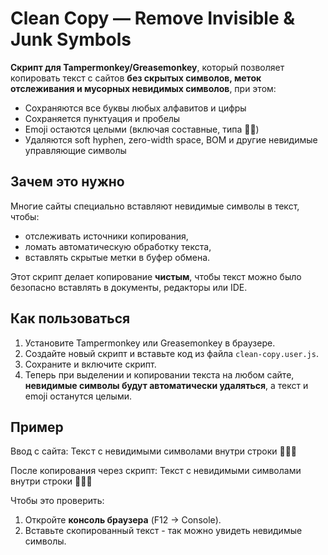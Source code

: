 # Clean Copy — Remove Invisible & Junk Symbols

**Скрипт для Tampermonkey/Greasemonkey**, который позволяет копировать текст с сайтов **без скрытых символов, меток отслеживания и мусорных невидимых символов**, при этом:

- Сохраняются все буквы любых алфавитов и цифры
- Сохраняется пунктуация и пробелы
- Emoji остаются целыми (включая составные, типа 👩‍🚀)
- Удаляются soft hyphen, zero-width space, BOM и другие невидимые управляющие символы

## Зачем это нужно

Многие сайты специально вставляют невидимые символы в текст, чтобы:

- отслеживать источники копирования,
- ломать автоматическую обработку текста,
- вставлять скрытые метки в буфер обмена.

Этот скрипт делает копирование **чистым**, чтобы текст можно было безопасно вставлять в документы, редакторы или IDE.

## Как пользоваться

1. Установите Tampermonkey или Greasemonkey в браузере.
2. Создайте новый скрипт и вставьте код из файла `clean-copy.user.js`.
3. Сохраните и включите скрипт.
4. Теперь при выделении и копировании текста на любом сайте, **невидимые символы будут автоматически удаляться**, а текст и emoji останутся целыми.

## Пример

Ввод с сайта:
Текс т с невидимыми символами внутри строки 👩‍🚀🔥

После копирования через скрипт:
Текст с невидимыми символами внутри строки 👩‍🚀🔥

Чтобы это проверить:
1. Откройте **консоль браузера** (F12 → Console).  
2. Вставьте скопированный текст - так можно увидеть невидимые символы.
